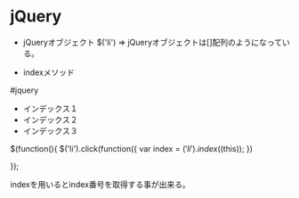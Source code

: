 # jQuery
- jQueryオブジェクト
$('li') => jQueryオブジェクトは[]配列のようになっている。

- indexメソッド

#jquery
  <ul>
    <li>インデックス１</li>
    <li>インデックス２</li>
    <li>インデックス３</li>
 </ul>
 
 $(function(){
   $('li').click(function({
      var index = $('li').index($(this));
   })
   
 });
 
 indexを用いるとindex番号を取得する事が出来る。
